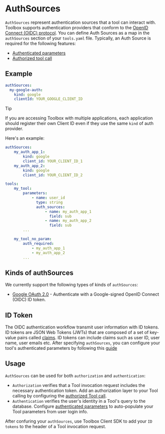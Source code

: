 # AuthSources

`AuthSources` represent authentication sources that a tool can interact with.
Toolbox supports authentication providers that conform to the [OpenID Connect
(OIDC) protocol](https://openid.net/developers/how-connect-works/). You can
define Auth Sources as a map in the `authSources` section of your `tools.yaml`
file. Typically, an Auth Source is required for the following features:

- [Authenticated parameters](../tools/README.md#authenticated-parameters)
- [Authorized tool call](../tools/README.md#authorized-tool-call)

## Example

```yaml
authSources:
  my-google-auth:
    kind: google
    clientId: YOUR_GOOGLE_CLIENT_ID
```

> [!TIP]
> If you are accessing Toolbox with multiple applications, each application
> should register their own Client ID even if they use the same `kind` of auth
> provider.
>
> Here's an example:
>
> ```yaml
> authSources:
>     my_auth_app_1:
>         kind: google
>         client_id: YOUR_CLIENT_ID_1
>     my_auth_app_2:
>         kind: google
>         client_id: YOUR_CLIENT_ID_2
>
> tools:
>     my_tool:
>         parameters:
>             - name: user_id
>               type: string
>               auth_sources:
>                   - name: my_auth_app_1
>                     field: sub
>                   - name: my_auth_app_2
>                     field: sub
>         ...
>
>     my_tool_no_param:
>         auth_required:
>             - my_auth_app_1
>             - my_auth_app_2
>         ...
> ```

## Kinds of authSources

We currently support the following types of kinds of `authSources`:

- [Google OAuth 2.0](./google.md) - Authenticate with a Google-signed OpenID
  Connect (OIDC) ID token.

## ID Token

The OIDC authentication workflow transmit user information with ID tokens. ID
tokens are JSON Web Tokens (JWTs) that are composed of a set of key-value pairs
called
[claims](https://openid.net/specs/openid-connect-core-1_0.html#StandardClaims).
ID tokens can include claims such as user ID, user name, user emails etc. After
specifying `authSources`, you can configure your tool's authenticated parameters
by following this [guide](../tools/README.md#authenticated-parameters)

## Usage

`AuthSources` can be used for both `authorization` and `authentication`:

- `Authorization` verifies that a Tool invocation request includes the necessary
  authentication token. Add an authorization layer to your Tool calling by
  configuring the [authorized Tool
  call](../tools/README.md#authorized-tool-call).
- `Authentication` verifies the user's identity in a Tool's query to the
  database. Configure [authenticated
  parameters](../tools/README.md#authenticated-parameters) to auto-populate your
  Tool parameters from user login info.

After confuring your `authSources`, use Toolbox Client SDK to add your `ID tokens` to
the header of a Tool invocation request.
